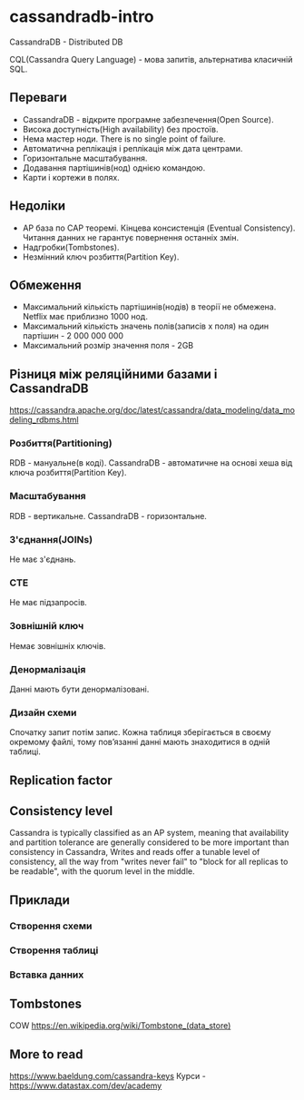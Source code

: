 # cassandradb-intro

CassandraDB - Distributed DB

CQL(Cassandra Query Language) - мова запитів, альтернатива класичній SQL.

## Переваги
- CassandraDB - відкрите програмне забезпечення(Open Source).
- Висока доступність(High availability) без простоїв.
- Нема мастер ноди. There is no single point of failure.
- Автоматична реплікація і реплікація між дата центрами.
- Горизонтальне масштабування.
- Додавання партішинів(нод) однією командою.
- Карти і кортежи в полях.

## Недоліки
- AP база по CAP теоремі. Кінцева консистенція (Eventual Consistency). Читання данних не гарантує повернення останніх змін.
- Надгробки(Tombstones).
- Незмінний ключ розбиття(Partition Key).

## Обмеження
- Максимальний кількість партішинів(нодів) в теорії не обмежена. Netflix має приблизно 1000 нод.
- Максимальний кількість значень полів(записів х поля) на один партішин - 2 000 000 000
- Максимальний розмір значення поля - 2GB

## Різниця між реляційними базами і CassandraDB
https://cassandra.apache.org/doc/latest/cassandra/data_modeling/data_modeling_rdbms.html

### Розбиття(Partitioning)
RDB - мануальне(в коді).
CassandraDB - автоматичне на основі хеша від ключа розбиття(Partition Key).

### Масштабування
RDB - вертикальне.
CassandraDB - горизонтальне.

### З'єднання(JOINs)
Не має з'єднань.

### CTE
Не має підзапросів.

### Зовнішній ключ
Немає зовнішніх ключів.

### Денормалізація
Данні мають бути денормалізовані.

### Дизайн схеми
Спочатку запит потім запис.
Кожна таблиця зберігається в своєму окремому файлі, тому повʼязанні данні мають знаходитися в одній таблиці.

## Replication factor

## Consistency level
Cassandra is typically classified as an AP system, meaning that availability and partition tolerance are generally considered to be more important than consistency in Cassandra, Writes and reads offer a tunable level of consistency, all the way from "writes never fail" to "block for all replicas to be readable", with the quorum level in the middle.

## Приклади

### Створення схеми

### Створення таблиці

### Вставка данних

## Tombstones
COW
https://en.wikipedia.org/wiki/Tombstone_(data_store)

## More to read
https://www.baeldung.com/cassandra-keys
Курси - https://www.datastax.com/dev/academy

